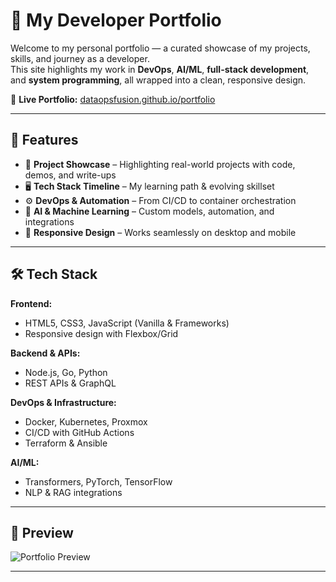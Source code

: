 # 🌟 My Developer Portfolio

Welcome to my personal portfolio — a curated showcase of my projects, skills, and journey as a developer.  
This site highlights my work in **DevOps**, **AI/ML**, **full-stack development**, and **system programming**, all wrapped into a clean, responsive design.

🔗 **Live Portfolio:** [dataopsfusion.github.io/portfolio](https://dataopsfusion.github.io/portfolio/)

---

## 🚀 Features

- 📂 **Project Showcase** – Highlighting real-world projects with code, demos, and write-ups  
- 🖥 **Tech Stack Timeline** – My learning path & evolving skillset  
- ⚙ **DevOps & Automation** – From CI/CD to container orchestration  
- 🤖 **AI & Machine Learning** – Custom models, automation, and integrations  
- 📱 **Responsive Design** – Works seamlessly on desktop and mobile

---

## 🛠 Tech Stack

**Frontend:**  
- HTML5, CSS3, JavaScript (Vanilla & Frameworks)  
- Responsive design with Flexbox/Grid  

**Backend & APIs:**  
- Node.js, Go, Python  
- REST APIs & GraphQL  

**DevOps & Infrastructure:**  
- Docker, Kubernetes, Proxmox  
- CI/CD with GitHub Actions  
- Terraform & Ansible  

**AI/ML:**  
- Transformers, PyTorch, TensorFlow  
- NLP & RAG integrations  

---

## 📸 Preview

![Portfolio Preview](docs/screenshot.png) <!-- Replace with actual screenshot path -->

---
